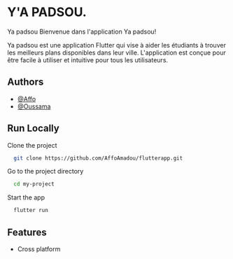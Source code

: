 
# Y'A PADSOU.

Ya padsou Bienvenue dans l'application Ya padsou!

Ya padsou est une application Flutter qui vise à aider les étudiants à trouver les meilleurs plans disponibles dans leur ville. L'application est conçue pour être facile à utiliser et intuitive pour tous les utilisateurs.
## Authors

- [@Affo](https://www.github.com/AffoAmadou)
- [@Oussama](https://github.com/OussamaFatnassi)



## Run Locally

Clone the project

```bash
  git clone https://github.com/AffoAmadou/flutterapp.git
```

Go to the project directory

```bash
  cd my-project
```
Start the app

```bash
  flutter run
```




## Features

- Cross platform

